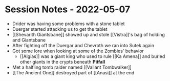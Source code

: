 # Session Notes - 2022-05-07

* Drider was having some problems with a stone tablet
* Duergar started attacking us to get the tablet
* [[Shevarith Giantsbane]] showed up and stole [[Vistra]]'s bag of holding and Giantsbane
* After fighting off the Duergar and Chevroth we ran into Sutek again
* Got some lore when looking at some of the Zombies' behavior
  * [[Algias]] was a giant king who used to rule [[Ka Amena]] and buried other giants in the crypts beneath **Pitfall**
* Met a halfling tomb raider named [[Vallant Tombwalker]]
* [[The Ancient One]] destroyed part of [[Anasi]] at the end